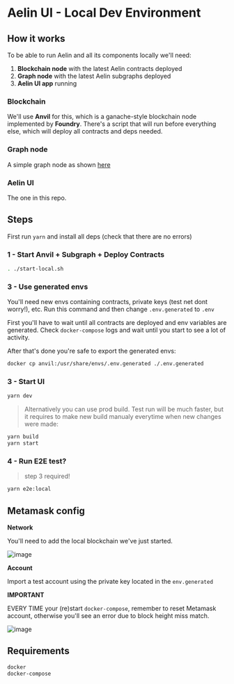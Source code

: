 # Aelin UI - Local Dev Environment

## How it works

To be able to run Aelin and all its components locally we'll need:

1. **Blockchain node** with the latest Aelin contracts deployed
2. **Graph node** with the latest Aelin subgraphs deployed
3. **Aelin UI app** running

### Blockchain

We'll use **Anvil** for this, which is a ganache-style blockchain node implemented by **Foundry**. There's a script that will run before everything else, which will deploy all contracts and deps needed.

### Graph node

A simple graph node as shown [here](https://thegraph.academy/developers/local-development/)

### Aelin UI

The one in this repo.

## Steps

First run `yarn` and install all deps (check that there are no errors)

### 1 - Start Anvil + Subgraph + Deploy Contracts

```sh
. ./start-local.sh
```

### 3 - Use generated envs

You'll need new envs containing contracts, private keys (test net dont worry!), etc.
Run this command and then change `.env.generated` to `.env`

First you'll have to wait until all contracts are deployed and env variables are generated. Check `docker-compose` logs and wait until you start to see a lot of activity.

After that's done you're safe to export the generated envs:

```sh
docker cp anvil:/usr/share/envs/.env.generated ./.env.generated
```

### 3 - Start UI

```sh
yarn dev
```

> Alternatively you can use prod build. Test run will be much faster, but it requires to make new build manualy everytime when new changes were made:

```sh
yarn build
yarn start
```

### 4 - Run E2E test?

> step 3 required!

```sh
yarn e2e:local
```

## Metamask config

**Network**

You'll need to add the local blockchain we've just started.

![image](https://user-images.githubusercontent.com/99757679/217300010-2c434eab-b803-47b9-ad99-fed875a45223.png)

**Account**

Import a test account using the private key located in the `env.generated`

**IMPORTANT**

EVERY TIME your (re)start `docker-compose`, remember to reset Metamask account, otherwise you'll see an error due to block height miss match.

![image](https://user-images.githubusercontent.com/99757679/217300243-1ef40d2d-72e7-4a1e-b113-716625dbb0cd.png)

## Requirements

```sh
docker
docker-compose
```
